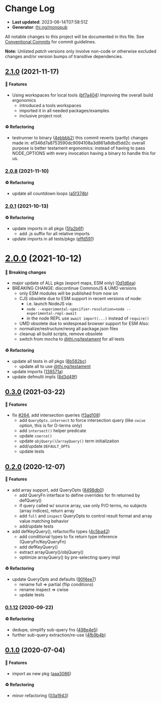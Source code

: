 # Change Log

- **Last updated**: 2023-06-14T07:58:51Z
- **Generator**: [thi.ng/monopub](https://thi.ng/monopub)

All notable changes to this project will be documented in this file.
See [Conventional Commits](https://conventionalcommits.org/) for commit guidelines.

**Note:** Unlisted _patch_ versions only involve non-code or otherwise excluded changes
and/or version bumps of transitive dependencies.

## [2.1.0](https://github.com/thi-ng/umbrella/tree/@thi.ng/oquery@2.1.0) (2021-11-17)

#### 🚀 Features

- Using workspaces for local tools ([bf7a404](https://github.com/thi-ng/umbrella/commit/bf7a404))
  Improving the overall build ergonomics
  - introduced a tools workspaces
  - imported it in all needed packages/examples
  - inclusive project root

#### ♻️ Refactoring

- testrunner to binary ([4ebbbb2](https://github.com/thi-ng/umbrella/commit/4ebbbb2))
  this commit reverts (partly) changes made in:
  ef346d7a8753590dc9094108a3d861a8dbd5dd2c
  overall purpose is better testament ergonomics:
  instead of having to pass NODE_OPTIONS with every invocation
  having a binary to handle this for us.

### [2.0.8](https://github.com/thi-ng/umbrella/tree/@thi.ng/oquery@2.0.8) (2021-11-10)

#### ♻️ Refactoring

- update all countdown loops ([a5f374b](https://github.com/thi-ng/umbrella/commit/a5f374b))

### [2.0.1](https://github.com/thi-ng/umbrella/tree/@thi.ng/oquery@2.0.1) (2021-10-13)

#### ♻️ Refactoring

- update imports in all pkgs ([5fa2b6f](https://github.com/thi-ng/umbrella/commit/5fa2b6f))
  - add .js suffix for all relative imports
- update imports in all tests/pkgs ([effd591](https://github.com/thi-ng/umbrella/commit/effd591))

# [2.0.0](https://github.com/thi-ng/umbrella/tree/@thi.ng/oquery@2.0.0) (2021-10-12)

#### 🛑 Breaking changes

- major update of ALL pkgs (export maps, ESM only) ([0d1d6ea](https://github.com/thi-ng/umbrella/commit/0d1d6ea))
- BREAKING CHANGE: discontinue CommonJS & UMD versions
  - only ESM modules will be published from now on
  - CJS obsolete due to ESM support in recent versions of node:
    - i.e. launch NodeJS via:
    - `node --experimental-specifier-resolution=node --experimental-repl-await`
    - in the node REPL use `await import(...)` instead of `require()`
  - UMD obsolete due to widespread browser support for ESM
  Also:
  - normalize/restructure/reorg all package.json files
  - cleanup all build scripts, remove obsolete
  - switch from mocha to [@thi.ng/testament](https://github.com/thi-ng/umbrella/tree/main/packages/testament) for all tests

#### ♻️ Refactoring

- update all tests in _all_ pkgs ([8b582bc](https://github.com/thi-ng/umbrella/commit/8b582bc))
  - update all to use [@thi.ng/testament](https://github.com/thi-ng/umbrella/tree/main/packages/testament)
- update imports ([138571a](https://github.com/thi-ng/umbrella/commit/138571a))
- update defmulti impls ([8d3d49f](https://github.com/thi-ng/umbrella/commit/8d3d49f))

## [0.3.0](https://github.com/thi-ng/umbrella/tree/@thi.ng/oquery@0.3.0) (2021-03-22)

#### 🚀 Features

- fix [#264](https://github.com/thi-ng/umbrella/issues/264), add intersection queries ([f3ad108](https://github.com/thi-ng/umbrella/commit/f3ad108))
  - add `QueryOpts.intersect` to force intersection query
    (like `cwise` option, this is for O-terms only)
  - add `intersect()` helper predicate
  - update `coerce()`
  - update `objQuery()`/`arrayQuery()` term initialization
  - add/update `DEFAULT_OPTS`
  - update tests

## [0.2.0](https://github.com/thi-ng/umbrella/tree/@thi.ng/oquery@0.2.0) (2020-12-07)

#### 🚀 Features

- add array support, add QueryOpts ([8498db0](https://github.com/thi-ng/umbrella/commit/8498db0))
  - add QueryFn interface to define overrides for fn
    returned by defQuery()
  - if query called w/ source array, use only P/O terms,
    no subjects (array indices), return array
  - add `full` and `inspect` QueryOpts to control result format and
    array value matching behavior
  - add/update tests
- add defKeyQuery(), refactor/fix types ([4c5ba42](https://github.com/thi-ng/umbrella/commit/4c5ba42))
  - add conditional types to fix return type inference (QueryFn/KeyQueryFn)
  - add defKeyQuery()
  - extract arrayQuery()/objQuery()
  - optimize arrayQuery() by pre-selecting query impl

#### ♻️ Refactoring

- update QueryOpts and defaults ([90f4ee7](https://github.com/thi-ng/umbrella/commit/90f4ee7))
  - rename full => partial (flip conditions)
  - rename inspect => cwise
  - update tests

### [0.1.12](https://github.com/thi-ng/umbrella/tree/@thi.ng/oquery@0.1.12) (2020-09-22)

#### ♻️ Refactoring

- dedupe, simplify sub-query fns ([498e4e5](https://github.com/thi-ng/umbrella/commit/498e4e5))
- further sub-query extraction/re-use ([4fb9b4b](https://github.com/thi-ng/umbrella/commit/4fb9b4b))

## [0.1.0](https://github.com/thi-ng/umbrella/tree/@thi.ng/oquery@0.1.0) (2020-07-04)

#### 🚀 Features

- import as new pkg ([aaa3086](https://github.com/thi-ng/umbrella/commit/aaa3086))

#### ♻️ Refactoring

- minor refactoring ([03a1943](https://github.com/thi-ng/umbrella/commit/03a1943))
